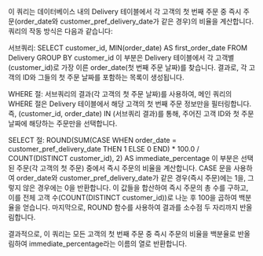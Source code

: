 ​이 쿼리는 데이터베이스 내의 Delivery 테이블에서 각 고객의 첫 번째 주문 중 즉시 주문(order_date와 customer_pref_delivery_date가 같은 경우)의 비율을 계산합니다. 쿼리의 작동 방식은 다음과 같습니다:

서브쿼리:
SELECT customer_id, MIN(order_date) AS first_order_date FROM Delivery GROUP BY customer_id 이 부분은 Delivery 테이블에서 각 고객별(customer_id)로 가장 이른 order_date(첫 번째 주문 날짜)를 찾습니다. 결과로, 각 고객의 ID와 그들의 첫 주문 날짜를 포함하는 목록이 생성됩니다.

WHERE 절:
서브쿼리의 결과(각 고객의 첫 주문 날짜)를 사용하여, 메인 쿼리의 WHERE 절은 Delivery 테이블에서 해당 고객의 첫 번째 주문 정보만을 필터링합니다. 즉, (customer_id, order_date) IN (서브쿼리 결과)를 통해, 주어진 고객 ID와 첫 주문 날짜에 해당하는 주문만을 선택합니다.

SELECT 절:
ROUND(SUM(CASE WHEN order_date = customer_pref_delivery_date THEN 1 ELSE 0 END) * 100.0 / COUNT(DISTINCT customer_id), 2) AS immediate_percentage 이 부분은 선택된 주문(각 고객의 첫 주문) 중에서 즉시 주문의 비율을 계산합니다. CASE 문을 사용하여 order_date와 customer_pref_delivery_date가 같은 경우(즉시 주문)에는 1을, 그렇지 않은 경우에는 0을 반환합니다. 이 값들을 합산하여 즉시 주문의 총 수를 구하고, 이를 전체 고객 수(COUNT(DISTINCT customer_id))로 나눈 후 100을 곱하여 백분율을 얻습니다. 마지막으로, ROUND 함수를 사용하여 결과를 소수점 두 자리까지 반올림합니다.

결과적으로, 이 쿼리는 모든 고객의 첫 번째 주문 중 즉시 주문의 비율을 백분율로 반올림하여 immediate_percentage라는 이름의 열로 반환합니다.
